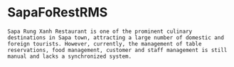 # SapaFoRestRMS
    Sapa Rung Xanh Restaurant is one of the prominent culinary destinations in Sapa town, attracting a large number of domestic and foreign tourists. However, currently, the management of table reservations, food management, customer and staff management is still manual and lacks a synchronized system.
